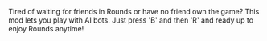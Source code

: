 Tired of waiting for friends in Rounds or have no friend own the game? This mod lets you play with AI bots. Just press 'B' and then 'R' and ready up to enjoy Rounds anytime!